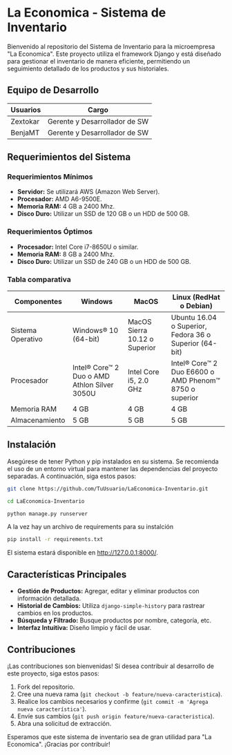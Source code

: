 # La Economica - Sistema de Inventario

Bienvenido al repositorio del Sistema de Inventario para la microempresa "La Economica". Este proyecto utiliza el framework Django y está diseñado para gestionar el inventario de manera eficiente, permitiendo un seguimiento detallado de los productos y sus historiales.

## Equipo de Desarrollo

| Usuarios    | Cargo                         |
|-----------|-------------------------------|
| Zextokar    |  Gerente y Desarrollador de SW  |
| BenjaMT  |  Gerente y Desarrollador de SW  |


## Requerimientos del Sistema

### Requerimientos Mínimos

- **Servidor:** Se utilizará AWS (Amazon Web Server).
- **Procesador:** AMD A6-9500E.
- **Memoria RAM:** 4 GB a 2400 Mhz.
- **Disco Duro:** Utilizar un SSD de 120 GB o un HDD de 500 GB.

### Requerimientos Óptimos

- **Procesador:** Intel Core i7-8650U o similar.
- **Memoria RAM:** 8 GB a 2400 Mhz.
- **Disco Duro:** Utilizar un SSD de 240 GB o un HDD de 500 GB.

### Tabla comparativa
| Componentes       | Windows                                 | MacOS                            | Linux (RedHat o Debian)                |
|-------------------|-----------------------------------------|----------------------------------|---------------------------------------|
| Sistema Operativo | Windows® 10 (64-bit)                    | MacOS Sierra 10.12 o Superior    | Ubuntu 16.04 o Superior, Fedora 36 o Superior (64-bit) |
| Procesador        | Intel® Core™ 2 Duo o AMD Athlon Silver 3050U | Intel Core i5, 2.0 GHz           | Intel® Core™ 2 Duo E6600 o AMD Phenom™ 8750 o superior |
| Memoria RAM       | 4 GB                                    | 4 GB                             | 4 GB                                  |
| Almacenamiento     | 5 GB                                    | 5 GB                             | 5 GB                                  |

## Instalación

Asegúrese de tener Python y pip instalados en su sistema. Se recomienda el uso de un entorno virtual para mantener las dependencias del proyecto separadas. A continuación, siga estos pasos:

```bash
git clone https://github.com/TuUsuario/LaEconomica-Inventario.git
```
```bash
cd LaEconomica-Inventario
```
```bash
python manage.py runserver
```

A la vez hay un archivo de requirements para su instalción
```bash
pip install -r requirements.txt
``` 

El sistema estará disponible en http://127.0.0.1:8000/.

## Características Principales

- **Gestión de Productos:** Agregar, editar y eliminar productos con información detallada.
- **Historial de Cambios:** Utiliza `django-simple-history` para rastrear cambios en los productos.
- **Búsqueda y Filtrado:** Busque productos por nombre, categoría, etc.
- **Interfaz Intuitiva:** Diseño limpio y fácil de usar.

## Contribuciones

¡Las contribuciones son bienvenidas! Si desea contribuir al desarrollo de este proyecto, siga estos pasos:

1. Fork del repositorio.
2. Cree una nueva rama (`git checkout -b feature/nueva-caracteristica`).
3. Realice los cambios necesarios y confirme (`git commit -m 'Agrega nueva característica'`).
4. Envíe sus cambios (`git push origin feature/nueva-caracteristica`).
5. Abra una solicitud de extracción.

Esperamos que este sistema de inventario sea de gran utilidad para "La Economica". ¡Gracias por contribuir!

